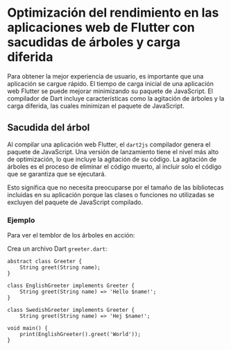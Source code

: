 # Optimización del rendimiento en las aplicaciones web de Flutter con sacudidas de árboles y carga diferida

Para obtener la mejor experiencia de usuario, es importante que una aplicación se cargue rápido. El tiempo de carga inicial de una aplicación web Flutter se puede mejorar minimizando su paquete de JavaScript. El compilador de Dart incluye características como la agitación de árboles y la carga diferida, las cuales minimizan el paquete de JavaScript.

## Sacudida del árbol
Al compilar una aplicación web Flutter, el `dart2js` compilador genera el paquete de JavaScript. Una versión de lanzamiento tiene el nivel más alto de optimización, lo que incluye la agitación de su código. La agitación de árboles es el proceso de eliminar el código muerto, al incluir solo el código que se garantiza que se ejecutará.

Esto significa que no necesita preocuparse por el tamaño de las bibliotecas incluidas en su aplicación porque las clases o funciones no utilizadas se excluyen del paquete de JavaScript compilado.

### Ejemplo
Para ver el temblor de los árboles en acción:

Crea un archivo Dart `greeter.dart`:

```
abstract class Greeter {
    String greet(String name);
}

class EnglishGreeter implements Greeter {
    String greet(String name) => 'Hello $name!';
}

class SwedishGreeter implements Greeter {
    String greet(String name) => 'Hej $name!';
    
void main() {
    print(EnglishGreeter().greet('World'));
}
```

